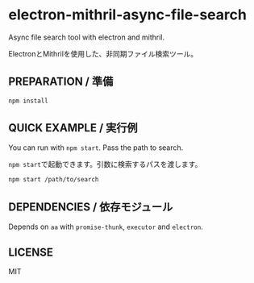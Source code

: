 # electron-mithril-async-file-search

Async file search tool with electron and mithril.

ElectronとMithrilを使用した、非同期ファイル検索ツール。

## PREPARATION / 準備

```bash
npm install
```

## QUICK EXAMPLE / 実行例

You can run with `npm start`. Pass the path to search.

`npm start`で起動できます。引数に検索するパスを渡します。

```bash
npm start /path/to/search
```

## DEPENDENCIES / 依存モジュール

Depends on `aa` with `promise-thunk`, `executor` and `electron`.

## LICENSE

MIT
